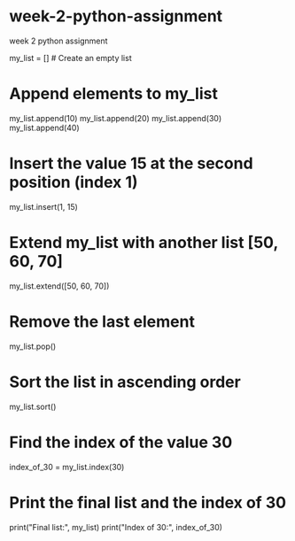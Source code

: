 # week-2-python-assignment
week 2 python assignment




my_list = []  # Create an empty list

# Append elements to my_list
my_list.append(10)
my_list.append(20)
my_list.append(30)
my_list.append(40)

# Insert the value 15 at the second position (index 1)
my_list.insert(1, 15)

# Extend my_list with another list [50, 60, 70]
my_list.extend([50, 60, 70])

# Remove the last element
my_list.pop()

# Sort the list in ascending order
my_list.sort()

# Find the index of the value 30
index_of_30 = my_list.index(30)

# Print the final list and the index of 30
print("Final list:", my_list)
print("Index of 30:", index_of_30)

